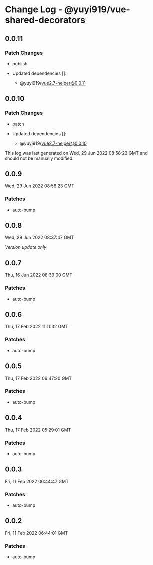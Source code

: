 # Change Log - @yuyi919/vue-shared-decorators

## 0.0.11

### Patch Changes

- publish

- Updated dependencies []:
  - @yuyi919/vue2.7-helper@0.0.11

## 0.0.10

### Patch Changes

- patch

- Updated dependencies []:
  - @yuyi919/vue2.7-helper@0.0.10

This log was last generated on Wed, 29 Jun 2022 08:58:23 GMT and should not be manually modified.

## 0.0.9

Wed, 29 Jun 2022 08:58:23 GMT

### Patches

- auto-bump

## 0.0.8

Wed, 29 Jun 2022 08:37:47 GMT

_Version update only_

## 0.0.7

Thu, 16 Jun 2022 08:39:00 GMT

### Patches

- auto-bump

## 0.0.6

Thu, 17 Feb 2022 11:11:32 GMT

### Patches

- auto-bump

## 0.0.5

Thu, 17 Feb 2022 06:47:20 GMT

### Patches

- auto-bump

## 0.0.4

Thu, 17 Feb 2022 05:29:01 GMT

### Patches

- auto-bump

## 0.0.3

Fri, 11 Feb 2022 06:44:47 GMT

### Patches

- auto-bump

## 0.0.2

Fri, 11 Feb 2022 06:44:01 GMT

### Patches

- auto-bump
